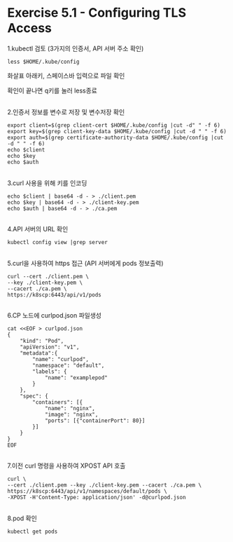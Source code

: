 # Exercise 5.1 - Conﬁguring TLS Access

1.kubectl 검토 (3가지의 인증서, API 서버 주소 확인)

```
less $HOME/.kube/config
```

화살표 아래키, 스페이스바 입력으로 파일 확인

확인이 끝나면 q키를 눌러 less종료

##

2.인증서 정보를 변수로 저장 및 변수저장 확인

```
export client=$(grep client-cert $HOME/.kube/config |cut -d" " -f 6)
export key=$(grep client-key-data $HOME/.kube/config |cut -d " " -f 6)
export auth=$(grep certificate-authority-data $HOME/.kube/config |cut -d " " -f 6)
echo $client
echo $key
echo $auth
```

##

3.curl 사용을 위해 키를 인코딩

```
echo $client | base64 -d - > ./client.pem
echo $key | base64 -d - > ./client-key.pem
echo $auth | base64 -d - > ./ca.pem
```

##

4.API 서버의 URL 확인

```
kubectl config view |grep server
```

##

5.curl을 사용하여 https 접근 (API 서버에게 pods 정보출력)

```
curl --cert ./client.pem \
--key ./client-key.pem \
--cacert ./ca.pem \
https://k8scp:6443/api/v1/pods
```

##

6.CP 노드에  curlpod.json 파일생성

```
cat <<EOF > curlpod.json
{
    "kind": "Pod",
    "apiVersion": "v1",
    "metadata":{
        "name": "curlpod",
        "namespace": "default",
        "labels": {
            "name": "examplepod"
        }
    },
    "spec": {
        "containers": [{
            "name": "nginx",
            "image": "nginx",
            "ports": [{"containerPort": 80}]
        }]
    }
}
EOF
```

##

7.이전 curl 명령을 사용하여 XPOST API 호출

```
curl \
--cert ./client.pem --key ./client-key.pem --cacert ./ca.pem \
https://k8scp:6443/api/v1/namespaces/default/pods \
-XPOST -H'Content-Type: application/json' -d@curlpod.json
```

##

8.pod 확인

```
kubectl get pods
```
